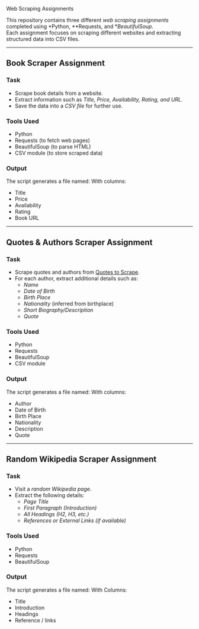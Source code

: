  Web Scraping Assignments  

This repository contains three different *web scraping assignments* completed using *Python, **Requests, and **BeautifulSoup*.  
Each assignment focuses on scraping different websites and extracting structured data into CSV files.  

---

## Book Scraper Assignment  

### Task  
- Scrape book details from a website.  
- Extract information such as *Title, Price, Availability, Rating, and URL*.  
- Save the data into a *CSV file* for further use.  

### Tools Used  
- Python  
- Requests (to fetch web pages)  
- BeautifulSoup (to parse HTML)  
- CSV module (to store scraped data)  

### Output  
The script generates a file named:
With columns:  
- Title  
- Price  
- Availability  
- Rating  
- Book URL  

---

## Quotes & Authors Scraper Assignment  

### Task  
- Scrape quotes and authors from [Quotes to Scrape](https://quotes.toscrape.com).  
- For each author, extract additional details such as:  
  - *Name*  
  - *Date of Birth*  
  - *Birth Place*  
  - *Nationality* (inferred from birthplace)  
  - *Short Biography/Description*  
  - *Quote*  

### Tools Used  
- Python  
- Requests  
- BeautifulSoup  
- CSV module  

### Output  
The script generates a file named:
With columns:  
- Author  
- Date of Birth  
- Birth Place  
- Nationality  
- Description  
- Quote  

---

## Random Wikipedia Scraper Assignment  

### Task  
- Visit a *random Wikipedia page*.  
- Extract the following details:  
  - *Page Title*  
  - *First Paragraph (Introduction)*  
  - *All Headings (H2, H3, etc.)*  
  - *References or External Links (if available)*  

### Tools Used  
- Python  
- Requests  
- BeautifulSoup  

### Output  
The script generates a file named:
With Columns:
- Title
- Introduction
- Headings 
- Reference / links
